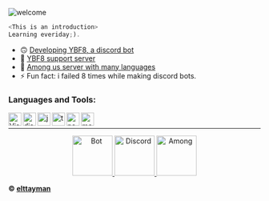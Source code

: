 ![welcome](https://i.imgur.com/UOoEDaG.png)

```js
<This is an introduction>
Learning everiday;).
```

- 🙃 [Developing YBF8, a discord bot](https://discord.com/oauth2/authorize?client_id=800074066949832714&scope=bot&permissions=264)
- 📣 [YBF8 support server](https://discord.gg/J8RNPvsKPc) 
- 🔪 [Among us server with many languages](https://discord.gg/z2hkuccWdC)
- ⚡ Fun fact: i failed 8 times while making discord bots.<br />

### Languages and Tools:

<img align="left" alt="Visual Studio Code" width="26px" src="https://i.imgur.com/LwSdAlE.png" />
<img align="left" alt="discord.js" width="26px" src="https://i.imgur.com/SI1DZf3.png" />
<img align="left" alt="js" width="26px" src="https://i.imgur.com/3u1wzwE.png" />
<img align="left" alt="ts" width="26px" src="https://i.imgur.com/vSgFULR.png" />
<img align="left" alt="node.js" width="26px" src="https://seeklogo.com/images/N/nodejs-logo-FBE122E377-seeklogo.com.png" /> 
<img align="left" alt="mongodb" width="26px" src="https://i.imgur.com/BYdgNwt.png" />  <br />

---

<p align="center">
     <a href="https://discord.com/oauth2/authorize?client_id=800074066949832714&scope=bot&permissions=264">
    <img src="https://i.imgur.com/YjTA36V.png" alt="Bot" width="80"/>
    </a>
    <a href="https://discord.gg/J8RNPvsKPc">
        <img src="https://user-images.githubusercontent.com/59381835/92191514-d649ad80-ee18-11ea-9bc4-e95c7a122a99.png" alt="Discord" width="80"/>
    </a>
    <a href="https://discord.gg/z2hkuccWdC">
    <img src="https://i.redd.it/vqf8h73gvv961.png" alt="Among" width="80"/>
  </a>
</p>

**© [elttayman](https://github.com/elttayman)**
